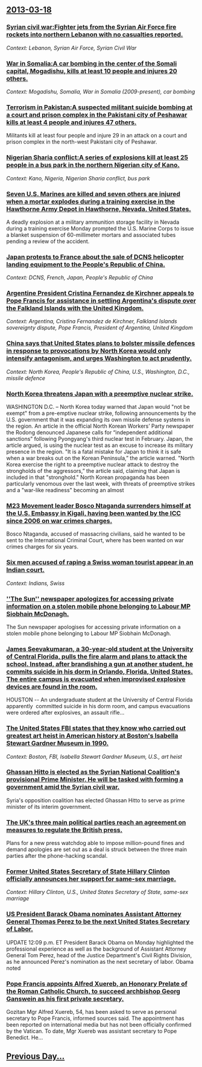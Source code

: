## [2013-03-18](/news/2013/03/18/index.md)

### [Syrian civil war:Fighter jets from the Syrian Air Force fire rockets into northern Lebanon with no casualties reported. ](/news/2013/03/18/syrian-civil-war-pfighter-jets-from-the-syrian-air-force-fire-rockets-into-northern-lebanon-with-no-casualties-reported.md)
_Context: Lebanon, Syrian Air Force, Syrian Civil War_

### [War in Somalia:A car bombing in the center of the Somali capital, Mogadishu, kills at least 10 people and injures 20 others. ](/news/2013/03/18/war-in-somalia-pa-car-bombing-in-the-center-of-the-somali-capital-mogadishu-kills-at-least-10-people-and-injures-20-others.md)
_Context: Mogadishu, Somalia, War in Somalia (2009-present), car bombing_

### [Terrorism in Pakistan:A suspected militant suicide bombing at a court and prison complex in the Pakistani city of Peshawar kills at least 4 people and injures 47 others. ](/news/2013/03/18/terrorism-in-pakistan-pa-suspected-militant-suicide-bombing-at-a-court-and-prison-complex-in-the-pakistani-city-of-peshawar-kills-at-least-4.md)
Militants kill at least four people and injure 29 in an attack on a court and prison complex in the north-west Pakistani city of Peshawar.

### [Nigerian Sharia conflict:A series of explosions kill at least 25 people in a bus park in the northern Nigerian city of Kano. ](/news/2013/03/18/nigerian-sharia-conflict-pa-series-of-explosions-kill-at-least-25-people-in-a-bus-park-in-the-northern-nigerian-city-of-kano.md)
_Context: Kano, Nigeria, Nigerian Sharia conflict, bus park_

### [Seven U.S. Marines are killed and seven others are injured when a mortar explodes during a training exercise in the Hawthorne Army Depot in Hawthorne, Nevada, United States. ](/news/2013/03/18/seven-u-s-marines-are-killed-and-seven-others-are-injured-when-a-mortar-explodes-during-a-training-exercise-in-the-hawthorne-army-depot-in.md)
A deadly explosion at a military ammunition storage facility in Nevada during a training exercise Monday prompted the U.S. Marine Corps to issue a blanket suspension of 60-millimeter mortars and associated tubes pending a review of the accident.

### [Japan protests to France about the sale of DCNS helicopter landing equipment to the People's Republic of China. ](/news/2013/03/18/japan-protests-to-france-about-the-sale-of-dcns-helicopter-landing-equipment-to-the-people-s-republic-of-china.md)
_Context: DCNS, French, Japan, People's Republic of China_

### [Argentine President Cristina Fernandez de Kirchner appeals to Pope Francis for assistance in settling Argentina's dispute over the Falkland Islands with the United Kingdom. ](/news/2013/03/18/argentine-president-cristina-ferna-ndez-de-kirchner-appeals-to-pope-francis-for-assistance-in-settling-argentina-s-dispute-over-the-falkland.md)
_Context: Argentina, Cristina Fernandez de Kirchner, Falkland Islands sovereignty dispute, Pope Francis, President of Argentina, United Kingdom_

### [China says that United States plans to bolster missile defences in response to provocations by North Korea would only intensify antagonism, and urges Washington to act prudently. ](/news/2013/03/18/china-says-that-united-states-plans-to-bolster-missile-defences-in-response-to-provocations-by-north-korea-would-only-intensify-antagonism.md)
_Context: North Korea, People's Republic of China, U.S., Washington, D.C., missile defence_

### [North Korea threatens Japan with a preemptive nuclear strike. ](/news/2013/03/18/north-korea-threatens-japan-with-a-preemptive-nuclear-strike.md)
WASHINGTON D.C. – North Korea today warned that Japan would &quot;not be exempt&quot; from a pre-emptive nuclear strike, following announcements by the U.S. government that it was expanding its own missile defense systems in the region. An article in the official North Korean Workers’ Party newspaper the Rodong denounced Japanese calls for “independent additional sanctions” following Pyongyang&#039;s third nuclear test in February. Japan, the article argued, is using the nuclear test as an excuse to increase its military presence in the region. &quot;It is a fatal mistake for Japan to think it is safe when a war breaks out on the Korean Peninsula,” the article warned. &quot;North Korea exercise the right to a preemptive nuclear attack to destroy the strongholds of the aggressors,” the article said, claiming that Japan is included in that &quot;stronghold.&quot; North Korean propaganda has been particularly venomous over the last week, with threats of preemptive strikes and a &quot;war-like readiness&quot; becoming an almost

### [M23 Movement leader Bosco Ntaganda surrenders himself at the U.S. Embassy in Kigali, having been wanted by the ICC since 2006 on war crimes charges. ](/news/2013/03/18/m23-movement-leader-bosco-ntaganda-surrenders-himself-at-the-u-s-embassy-in-kigali-having-been-wanted-by-the-icc-since-2006-on-war-crimes.md)
Bosco Ntaganda, accused of massacring civilians, said he wanted to be sent to the International Criminal Court, where has been wanted on war crimes charges for six years.

### [Six men accused of raping a Swiss woman tourist appear in an Indian court. ](/news/2013/03/18/six-men-accused-of-raping-a-swiss-woman-tourist-appear-in-an-indian-court.md)
_Context: Indians, Swiss_

### [''The Sun'' newspaper apologizes for accessing private information on a stolen mobile phone belonging to Labour MP Siobhain McDonagh. ](/news/2013/03/18/the-sun-newspaper-apologizes-for-accessing-private-information-on-a-stolen-mobile-phone-belonging-to-labour-mp-siobhain-mcdonagh.md)
The Sun newspaper apologises for accessing private information on a stolen mobile phone belonging to Labour MP Siobhain McDonagh.

### [James Seevakumaran, a 30-year-old student at the University of Central Florida, pulls the fire alarm and plans to attack the school. Instead, after brandishing a gun at another student, he commits suicide in his dorm in Orlando, Florida, United States. The entire campus is evacuated when improvised explosive devices are found in the room. ](/news/2013/03/18/james-seevakumaran-a-30-year-old-student-at-the-university-of-central-florida-pulls-the-fire-alarm-and-plans-to-attack-the-school-instead.md)
HOUSTON -- An undergraduate student at the University of Central Florida apparently&nbsp; committed suicide in his dorm room, and campus evacuations were ordered after explosives, an assault rifle...

### [The United States FBI states that they know who carried out greatest art heist in American history at Boston's Isabella Stewart Gardner Museum in 1990. ](/news/2013/03/18/the-united-states-fbi-states-that-they-know-who-carried-out-greatest-art-heist-in-american-history-at-boston-s-isabella-stewart-gardner-muse.md)
_Context: Boston, FBI, Isabella Stewart Gardner Museum, U.S., art heist_

### [Ghassan Hitto is elected as the Syrian National Coalition's provisional Prime Minister. He will be tasked with forming a government amid the Syrian civil war. ](/news/2013/03/18/ghassan-hitto-is-elected-as-the-syrian-national-coalition-s-provisional-prime-minister-he-will-be-tasked-with-forming-a-government-amid-the.md)
Syria&#39;s opposition coalition has elected Ghassan Hitto to serve as prime minister of its interim government.

### [The UK's three main political parties reach an agreement on measures to regulate the British press. ](/news/2013/03/18/the-uk-s-three-main-political-parties-reach-an-agreement-on-measures-to-regulate-the-british-press.md)
Plans for a new press watchdog able to impose million-pound fines and demand apologies are set out as a deal is struck between the three main parties after the phone-hacking scandal.

### [Former United States Secretary of State Hillary Clinton officially announces her support for same-sex marriage. ](/news/2013/03/18/former-united-states-secretary-of-state-hillary-clinton-officially-announces-her-support-for-same-sex-marriage.md)
_Context: Hillary Clinton, U.S., United States Secretary of State, same-sex marriage_

### [US President Barack Obama nominates Assistant Attorney General Thomas Perez to be the next United States Secretary of Labor. ](/news/2013/03/18/us-president-barack-obama-nominates-assistant-attorney-general-thomas-perez-to-be-the-next-united-states-secretary-of-labor.md)
UPDATE 12:09 p.m. ET President Barack Obama on Monday highlighted the professional experience as well as the background of Assistant Attorney General Tom Perez, head of the Justice Department&#x27;s Civil Rights Division, as he announced Perez&#x27;s nomination as the next secretary of labor. Obama noted

### [Pope Francis appoints Alfred Xuereb, an Honorary Prelate of the Roman Catholic Church, to succeed archbishop Georg Ganswein as his first private secretary. ](/news/2013/03/18/pope-francis-appoints-alfred-xuereb-an-honorary-prelate-of-the-roman-catholic-church-to-succeed-archbishop-georg-ga-nswein-as-his-first-pr.md)
Gozitan Mgr Alfred Xuereb, 54, has been asked to serve as personal secretary to Pope Francis, informed sources said. The appointment has been reported on international media but has not been officially confirmed by the Vatican. To date, Mgr Xuereb was assistant secretary to Pope Benedict. He...

## [Previous Day...](/news/2013/03/17/index.md)


